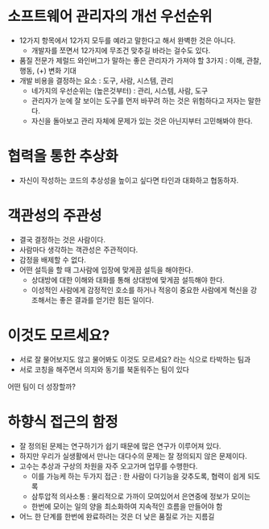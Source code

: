 # 소프트웨어 관리자의 개선 우선순위
- 12가지 항목에서 12가지 모두를 예라고 말한다고 해서 완벽한 것은 아니다.
  - 개발자를 쪼면서 12가지에 무조건 맞추길 바라는 걸수도 있다.
- 품질 전문가 제럴드 와인버그가 말하는 좋은 관리자가 가져야 할 3가지 : 이해, 관찰, 행동, (+) 변화 기대
- 개발 비용을 결정하는 요소 : 도구, 사람, 시스템, 관리
  - 네가지의 우선순위는 (높은것부터) : 관리, 시스템, 사람, 도구
  - 관리자가 눈에 잘 보이는 도구를 먼저 바꾸려 하는 것은 위험하다고 저자는 말한다.
  - 자신을 돌아보고 관리 자체에 문제가 있는 것은 아닌지부터 고민해봐야 한다. 

# 협력을 통한 추상화
- 자신이 작성하는 코드의 추상성을 높이고 싶다면 타인과 대화하고 협동하자. 

# 객관성의 주관성
- 결국 결정하는 것은 사람이다.
- 사람마다 생각하는 객관성은 주관적이다.
- 감정을 배제할 수 없다.
- 어떤 설득을 할 때 그사람에 입장에 맞게끔 설득을 해야한다.
  - 상대방에 대한 이해와 대화를 통해 상대방에 맞게끔 설득해야 한다.
  - 이성적인 사람에게 감정적인 호소를 하거나 적응이 중요한 사람에게 혁신을 강조해서는 좋은 결과를 얻기란 힘든 일이다.

# 이것도 모르세요?
- 서로 잘 물어보지도 않고 물어봐도 이것도 모르세요? 라는 식으로 타박하는 팀과 
- 서로 코칭을 해주면서 의지와 동기를 북돋워주는 팀이 있다

어떤 팀이 더 성장할까? 

# 하향식 접근의 함정
- 잘 정의된 문제는 연구하기가 쉽기 때문에 많은 연구가 이루어져 있다.
- 하지만 우리가 실생활에서 만나는 대다수의 문제는 잘 정의되지 않은 문제이다.
- 고수는 추상과 구상의 차원을 자주 오고가며 업무를 수행한다. 
  - 이를 가능케 하는 두가지 접근 : 한 사람이 다기능을 갖추도록, 협력이 쉽게 되도록 
  - 삼투압적 의사소통 : 물리적으로 가까이 모여있어서 은연중에 정보가 모이는
  - 한번에 모이는 일의 양을 최소화하여 지속적인 흐름을 만들어야 함 
- 어느 한 단계를 한번에 완료하려는 것은 더 낮은 품질로 가는 지름길 
